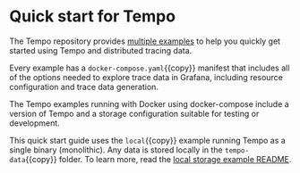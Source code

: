 # Quick start for Tempo

The Tempo repository provides [multiple examples](https://github.com/grafana/tempo/tree/main/example/docker-compose) to help you quickly get started using Tempo and distributed tracing data.

Every example has a `docker-compose.yaml`{{copy}} manifest that includes all of the options needed to explore trace data in Grafana, including resource configuration and trace data generation.

The Tempo examples running with Docker using docker-compose include a version of Tempo and a storage configuration suitable for testing or development.

This quick start guide uses the `local`{{copy}} example running Tempo as a single binary (monolithic). Any data is stored locally in the `tempo-data`{{copy}} folder.
To learn more, read the [local storage example README](https://github.com/grafana/tempo/blob/main/example/docker-compose/local).
